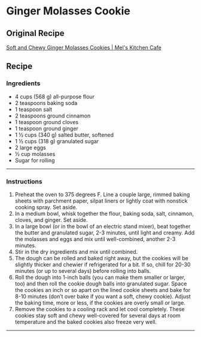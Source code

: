 # Ginger Molasses Cookie
## Original Recipe
[Soft and Chewy Ginger Molasses Cookies | Mel's Kitchen Cafe](https://www.melskitchencafe.com/soft-and-chewy-ginger-molasses-cookies/)

## Recipe
### Ingredients

- 4 cups (568 g) all-purpose flour
- 2 teaspoons baking soda
- 1 teaspoon salt
- 2 teaspoons ground cinnamon
- 1 teaspoon ground cloves
- 1 teaspoon ground ginger
- 1 ½ cups (340 g) salted butter, softened
- 1 ½ cups (318 g) granulated sugar
- 2 large eggs
- ½ cup molasses
- Sugar for rolling

---

### Instructions 

1. Preheat the oven to 375 degrees F. Line a couple large, rimmed baking sheets with parchment paper, silpat liners or lightly coat with nonstick cooking spray. Set aside.
2. In a medium bowl, whisk together the flour, baking soda, salt, cinnamon, cloves, and ginger. Set aside.
3. In a large bowl (or in the bowl of an electric stand mixer), beat together the butter and granulated sugar, 2-3 minutes, until light and creamy. Add the molasses and eggs and mix until well-combined, another 2-3 minutes.
4. Stir in the dry ingredients and mix until combined.
5. The dough can be rolled and baked right away, but the cookies will be slightly thicker and chewier if refrigerated for a bit. If so, chill for 20-30 minutes (or up to several days) before rolling into balls.
6. Roll the dough into 1-inch balls (you can make them smaller or larger, too) and then roll the cookie dough balls into granulated sugar. Space the cookies an inch or so apart on the lined cookie sheets and bake for 8-10 minutes (don’t over bake if you want a soft, chewy cookie). Adjust the baking time, more or less, if the cookies are overly small or large.
7. Remove the cookies to a cooling rack and let cool completely. These cookies stay soft and chewy well-covered for several days at room temperature and the baked cookies also freeze very well.

---